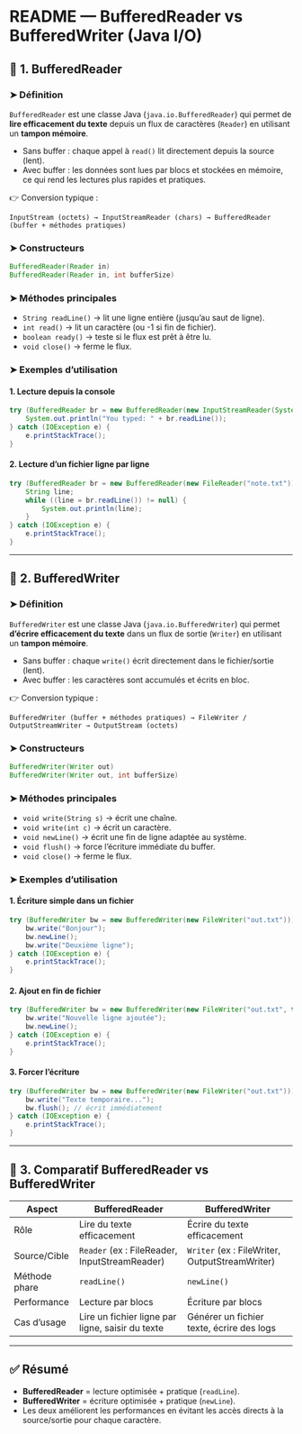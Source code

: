 # README — BufferedReader vs BufferedWriter (Java I/O)

## 🔹 1. BufferedReader

### ➤ Définition

`BufferedReader` est une classe Java (`java.io.BufferedReader`) qui permet de **lire efficacement du texte** depuis un flux de caractères (`Reader`) en utilisant un **tampon mémoire**.

* Sans buffer : chaque appel à `read()` lit directement depuis la source (lent).
* Avec buffer : les données sont lues par blocs et stockées en mémoire, ce qui rend les lectures plus rapides et pratiques.

👉 Conversion typique :

```
InputStream (octets) → InputStreamReader (chars) → BufferedReader (buffer + méthodes pratiques)
```

### ➤ Constructeurs

```java
BufferedReader(Reader in)
BufferedReader(Reader in, int bufferSize)
```

### ➤ Méthodes principales

* `String readLine()` → lit une ligne entière (jusqu’au saut de ligne).
* `int read()` → lit un caractère (ou -1 si fin de fichier).
* `boolean ready()` → teste si le flux est prêt à être lu.
* `void close()` → ferme le flux.

### ➤ Exemples d’utilisation

#### 1. Lecture depuis la console

```java
try (BufferedReader br = new BufferedReader(new InputStreamReader(System.in))) {
    System.out.println("You typed: " + br.readLine());
} catch (IOException e) {
    e.printStackTrace();
}
```

#### 2. Lecture d’un fichier ligne par ligne

```java
try (BufferedReader br = new BufferedReader(new FileReader("note.txt"))) {
    String line;
    while ((line = br.readLine()) != null) {
        System.out.println(line);
    }
} catch (IOException e) {
    e.printStackTrace();
}
```

---

## 🔹 2. BufferedWriter

### ➤ Définition

`BufferedWriter` est une classe Java (`java.io.BufferedWriter`) qui permet **d’écrire efficacement du texte** dans un flux de sortie (`Writer`) en utilisant un **tampon mémoire**.

* Sans buffer : chaque `write()` écrit directement dans le fichier/sortie (lent).
* Avec buffer : les caractères sont accumulés et écrits en bloc.

👉 Conversion typique :

```
BufferedWriter (buffer + méthodes pratiques) → FileWriter / OutputStreamWriter → OutputStream (octets)
```

### ➤ Constructeurs

```java
BufferedWriter(Writer out)
BufferedWriter(Writer out, int bufferSize)
```

### ➤ Méthodes principales

* `void write(String s)` → écrit une chaîne.
* `void write(int c)` → écrit un caractère.
* `void newLine()` → écrit une fin de ligne adaptée au système.
* `void flush()` → force l’écriture immédiate du buffer.
* `void close()` → ferme le flux.

### ➤ Exemples d’utilisation

#### 1. Écriture simple dans un fichier

```java
try (BufferedWriter bw = new BufferedWriter(new FileWriter("out.txt"))) {
    bw.write("Bonjour");
    bw.newLine();
    bw.write("Deuxième ligne");
} catch (IOException e) {
    e.printStackTrace();
}
```

#### 2. Ajout en fin de fichier

```java
try (BufferedWriter bw = new BufferedWriter(new FileWriter("out.txt", true))) {
    bw.write("Nouvelle ligne ajoutée");
    bw.newLine();
} catch (IOException e) {
    e.printStackTrace();
}
```

#### 3. Forcer l’écriture

```java
try (BufferedWriter bw = new BufferedWriter(new FileWriter("out.txt"))) {
    bw.write("Texte temporaire...");
    bw.flush(); // écrit immédiatement
} catch (IOException e) {
    e.printStackTrace();
}
```

---

## 🔹 3. Comparatif BufferedReader vs BufferedWriter

| Aspect        | BufferedReader                                   | BufferedWriter                                 |
| ------------- | ------------------------------------------------ | ---------------------------------------------- |
| Rôle          | Lire du texte efficacement                       | Écrire du texte efficacement                   |
| Source/Cible  | `Reader` (ex : FileReader, InputStreamReader)    | `Writer` (ex : FileWriter, OutputStreamWriter) |
| Méthode phare | `readLine()`                                     | `newLine()`                                    |
| Performance   | Lecture par blocs                                | Écriture par blocs                             |
| Cas d’usage   | Lire un fichier ligne par ligne, saisir du texte | Générer un fichier texte, écrire des logs      |

---

## ✅ Résumé

* **BufferedReader** = lecture optimisée + pratique (`readLine`).
* **BufferedWriter** = écriture optimisée + pratique (`newLine`).
* Les deux améliorent les performances en évitant les accès directs à la source/sortie pour chaque caractère.
